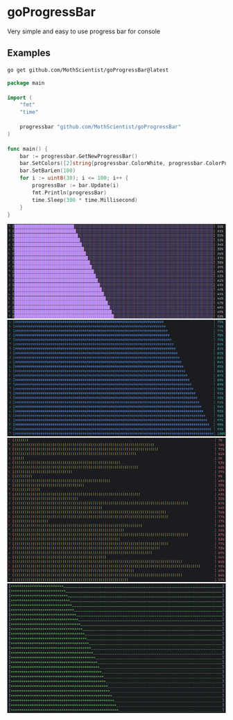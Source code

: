 # goProgressBar

Very simple and easy to use progress bar for console

## Examples

```
go get github.com/MothScientist/goProgressBar@latest
```

```go
package main

import (
	"fmt"
	"time"

	progressbar "github.com/MothScientist/goProgressBar"
)

func main() {
	bar := progressbar.GetNewProgressBar()
	bar.SetColors([2]string{progressbar.ColorWhite, progressbar.ColorPurple})
	bar.SetBarLen(100)
	for i := uint8(30); i <= 100; i++ {
		progressBar := bar.Update(i)
		fmt.Println(progressBar)
		time.Sleep(300 * time.Millisecond)
	}
}
```

![example1.png](example1.png)
![example2.png](example2.png)
![example3.png](example3.png)
![example4.png](example4.png)